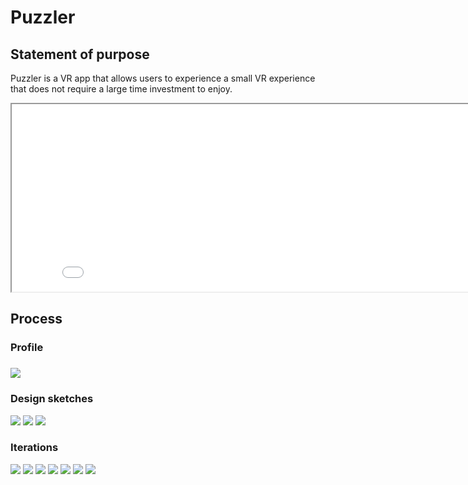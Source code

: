 <h1>Puzzler</h1>
<h2>Statement of purpose </h2>
 <p> Puzzler is a VR app that allows users to experience a small VR experience that does not require a large time investment to enjoy.</p> 

<iframe width="850" height="300"
src="PuzzlerMovemntMechanic.webm">
</iframe>
<h2>Process
</h2>
<h3> Profile<h3>
<img src="marta.png">

<h3>Design sketches</h3>
<img src="sketch1.png">
<img src="sketch2.png">
<img src="sketch3.png">

<h3>Iterations</h3>
<img src="0.png">
<img src="1.png">
<img src="2.png">
<img src="3.png">
<img src="4.png">
<img src="5.png">
<img src="6.png">
